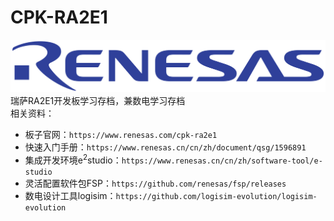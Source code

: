 # CPK-RA2E1
[![Logo](https://github.com/WuShFeng/CPK-RA2E1/blob/main/Renesas_Electronics_logo.svg)](#)
瑞萨RA2E1开发板学习存档，兼数电学习存档</br>
相关资料：
* 板子官网：`https://www.renesas.com/cpk-ra2e1`
* 快速入门手册：`https://www.renesas.cn/cn/zh/document/qsg/1596891`
* 集成开发环境e<sup>2</sup>studio：`https://www.renesas.cn/cn/zh/software-tool/e-studio`
* 灵活配置软件包FSP：`https://github.com/renesas/fsp/releases`
* 数电设计工具logisim：`https://github.com/logisim-evolution/logisim-evolution`
